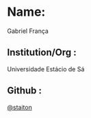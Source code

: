 # Name: 
Gabriel França
## Institution/Org : 
Universidade Estácio de Sá
## Github : 
[@staiton](https://github.com/staiton)